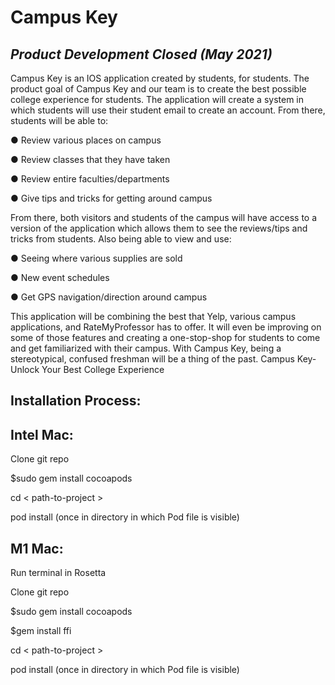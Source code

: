 # Campus Key
## *Product Development Closed (May 2021)*

Campus Key is an IOS application created by students, for students. 
The product goal of Campus Key and our team is to create the best possible 
college experience for students. The application will create a system in 
which students will use their student email to create an account. 
From there, students will be able to:

● Review various places on campus

● Review classes that they have taken

● Review entire faculties/departments

● Give tips and tricks for getting around campus

From there, both visitors and students of the campus will have access to a version
of the application which allows them to see the reviews/tips and tricks from
students. Also being able to view and use:

● Seeing where various supplies are sold

● New event schedules

● Get GPS navigation/direction around campus

This application will be combining the best that Yelp, various campus applications,
and RateMyProfessor has to offer. It will even be improving on some of those
features and creating a one-stop-shop for students to come and get familiarized
with their campus. With Campus Key, being a stereotypical, confused freshman will
be a thing of the past.
Campus Key-Unlock Your Best College Experience

## Installation Process: 

## Intel Mac:

Clone git repo

$sudo gem install cocoapods 

cd < path-to-project >
  
pod install (once in directory in which Pod file is visible)

## M1 Mac: 

Run terminal in Rosetta

Clone git repo 

$sudo gem install cocoapods 

$gem install ffi

cd < path-to-project >
  
pod install (once in directory in which Pod file is visible)

